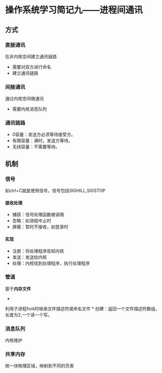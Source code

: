 # 操作系统学习简记九——进程间通讯

## 方式

### 直接通讯

在非内核空间建立通讯链路

* 需要对双方进行命名
* 建立通讯链路

### 间接通讯

通过内核空间做通讯

* 需要内核消息队列

### 通讯链路

* 0容量：发送方必须等待接受方。
* 有限容量：满时，发送方等待。
* 无线容量：不需要等待。

## 机制

### 信号

如ctrl+C就是使用信号，信号包括SIGHILL,SIGSTOP

#### 接收处理

* 捕获：信号处理函数被调用
* 忽略：如进程中止时
* 屏蔽：暂时不接收，如登录时

#### 实现

* 注册：将处理程序告知内核
* 发送：发送给内核
* 处理：内核找到处理程序，执行处理程序

### 管道

基于**内存文件**

* 
利用子进程fork时继承文件描述符或命名文件
* 
创建：返回一个文件描述符数组，长度为2,一个读一个写。

### 消息队列

内核维护

### 共享内存

统一块物理区域，映射到不同的页表
